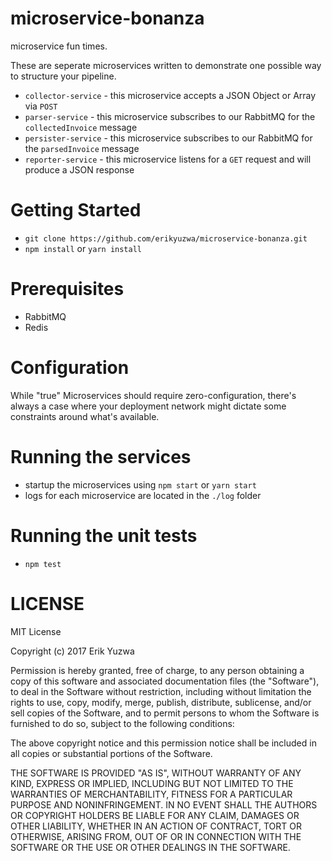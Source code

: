 # microservice-bonanza
microservice fun times.

These are seperate microservices written to demonstrate one possible way to structure your pipeline. 

* `collector-service` - this microservice accepts a JSON Object or Array via `POST`
* `parser-service` - this microservice subscribes to our RabbitMQ for the `collectedInvoice` message
* `persister-service` - this microservice subscribes to our RabbitMQ for the `parsedInvoice` message
* `reporter-service` - this microservice listens for a `GET` request and will produce a JSON response

# Getting Started

* `git clone https://github.com/erikyuzwa/microservice-bonanza.git`
* `npm install` or `yarn install`

# Prerequisites

* RabbitMQ
* Redis

# Configuration

While "true" Microservices should require zero-configuration, there's always a case where your deployment network
might dictate some constraints around what's available.

# Running the services

* startup the microservices using `npm start` or `yarn start`
* logs for each microservice are located in the `./log` folder

# Running the unit tests

* `npm test`

# LICENSE

MIT License

Copyright (c) 2017 Erik Yuzwa

Permission is hereby granted, free of charge, to any person obtaining a copy
of this software and associated documentation files (the "Software"), to deal
in the Software without restriction, including without limitation the rights
to use, copy, modify, merge, publish, distribute, sublicense, and/or sell
copies of the Software, and to permit persons to whom the Software is
furnished to do so, subject to the following conditions:

The above copyright notice and this permission notice shall be included in all
copies or substantial portions of the Software.

THE SOFTWARE IS PROVIDED "AS IS", WITHOUT WARRANTY OF ANY KIND, EXPRESS OR
IMPLIED, INCLUDING BUT NOT LIMITED TO THE WARRANTIES OF MERCHANTABILITY,
FITNESS FOR A PARTICULAR PURPOSE AND NONINFRINGEMENT. IN NO EVENT SHALL THE
AUTHORS OR COPYRIGHT HOLDERS BE LIABLE FOR ANY CLAIM, DAMAGES OR OTHER
LIABILITY, WHETHER IN AN ACTION OF CONTRACT, TORT OR OTHERWISE, ARISING FROM,
OUT OF OR IN CONNECTION WITH THE SOFTWARE OR THE USE OR OTHER DEALINGS IN THE
SOFTWARE.
